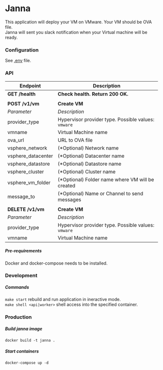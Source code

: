 # Janna
This application will deploy your VM on VMware. Your VM should be OVA file.  
Janna will sent you slack notification when your Virtual machine will be ready.

### Configuration
See [.env](https://github.com/vterdunov/janna/blob/master/.env.example) file.

### API
| Endpoint | Description |
| ---- | --------------- |
| **GET /health** | **Check health. Return 200 OK.** |
|||
| **POST /v1/vm** | **Create VM** |
| _Parameter_ | _Description_|
| provider_type | Hypervisor provider type. Possible values: `vmware` |
| vmname | Virtual Machine name |
| ova_url | URL to OVA file |
| vsphere_network | (*Optional) Network name |
| vsphere_datacenter | (*Optional) Datacenter name |
| vsphere_datastore | (*Optional) Datastore name |
| vsphere_cluster | (*Optional) Cluster name |
| vsphere_vm_folder | (*Optional) Folder name where VM will be created |
| message_to | (*Optional) Name or Channel to send messages |
|||
| **DELETE /v1/vm** | **Create VM** |
| _Parameter_ | _Description_|
| provider_type | Hypervisor provider type. Possible values: `vmware` |
| vmname | Virtual Machine name |

##### Pre-requirements
Docker and docker-compose needs to be installed.

### Development
##### Commands
`make start` rebuild and run application in ineractive mode.  
`make shell <api|worker>` shell access into the specified container.

### Production
##### Build janna image
`docker build -t janna .`
##### Start containers
`docker-compose up -d`
